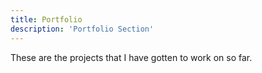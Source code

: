 ```yaml
---
title: Portfolio
description: 'Portfolio Section'
---
```


These are the projects that I have gotten to work on 
so far.